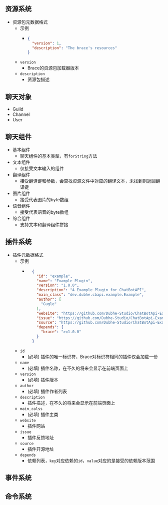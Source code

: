## 资源系统

* 资源包元数据格式
  * 示例
    * ```json
      {
        "version": 1,
        "description": "The brace's resources"
      }
      ```
  * `version`
    * Brace的资源包加载器版本
  * `description`
    * 资源包描述

## 聊天对象

* Guild
* Channel
* User

## 聊天组件

* 基本组件
    * 聊天组件的基本类型，有`forString`方法
* 文本组件
    * 仅接受文本输入的组件
* 翻译组件
    * 接受翻译键和参数，会查找资源文件中对应的翻译文本，未找到则返回翻译键
* 图片组件
    * 接受代表图片的byte数组
* 语音组件
    * 接受代表语音的byte数组
* 综合组件
    * 支持文本和翻译组件拼接

## 插件系统
* 插件元数据格式
  * 示例
    * ```json
        {
          "id": "example",
          "name": "Example Plugin",
          "version": "1.0.0",
          "description": "A Example Plugin for ChatBotAPI",
          "main_class": "dev.dubhe.cbapi.example.Example",
          "author": [
            "Gugle"
          ],
          "website": "https://github.com/Dubhe-Studio/ChatBotApi-Example-Plugin",
          "issue": "https://github.com/Dubhe-Studio/ChatBotApi-Example-Plugin/issues",
          "source": "https://github.com/Dubhe-Studio/ChatBotApi-Example-Plugin",
          "depends": {
            "brace": ">=1.0.0"
          }
        }
      ```
  * `id`
      * (必填) 插件的唯一标识符，Brace对标识符相同的插件仅会加载一份
  * `name`
      * (必填) 插件名称，在不久的将来会显示在前端页面上
  * `version`
      * (必填) 插件版本
  * `author`
      * (必填) 插件作者列表
  * `description`
      * 插件描述，在不久的将来会显示在前端页面上
  * `main_calss`
      * (必填) 插件主类
  * `website`
      * 插件网站
  * `issue`
      * 插件反馈地址
  * `source`
      * 插件开源地址
  * `depends`
      * 依赖列表，`key`对应依赖的`id`，`value`对应的是接受的依赖版本范围

## 事件系统

## 命令系统

